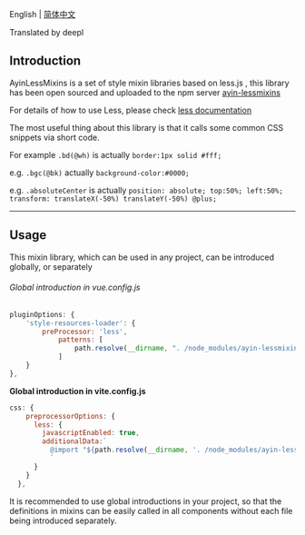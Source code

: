 English | [简体中文](./README.md)

Translated by deepl

## Introduction

AyinLessMixins is a set of style mixin libraries based on less.js , this library has been open sourced and uploaded to the npm server [ayin-lessmixins](https://www.npmjs.com/package/ayin-lessmixins)

For details of how to use Less, please check [less documentation](https://less.bootcss.com/)

The most useful thing about this library is that it calls some common CSS snippets via short code.

For example `.bd(@wh)` is actually `border:1px solid #fff;`

e.g. `.bgc(@bk)` actually `background-color:#0000;`

e.g. `.absoluteCenter` is actually `position: absolute; top:50%; left:50%; transform: translateX(-50%) translateY(-50%) @plus;`

-----

## Usage

This mixin library, which can be used in any project, can be introduced globally, or separately

###### Global introduction in vue.config.js

```js
pluginOptions: {
    'style-resources-loader': {
        preProcessor: 'less',
            patterns: [
                path.resolve(__dirname, ". /node_modules/ayin-lessmixins/ayin-lessmixins.less")
            ]
    }
},
```



**Global introduction in  vite.config.js**

``` js
css: {
    preprocessorOptions: {
      less: {
        javascriptEnabled: true,
        additionalData:`
          @import "${path.resolve(__dirname, '. /node_modules/ayin-lessmixins/ayin-lessmixins.less')}";
          `
      }
    }
  },
```

It is recommended to use global introductions in your project, so that the definitions in mixins can be easily called in all components without each file being introduced separately.
